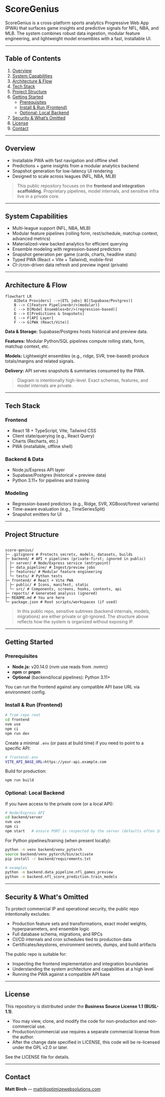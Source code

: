 # ScoreGenius

ScoreGenius is a cross-platform sports analytics Progressive Web App (PWA) that surfaces game insights and predictive signals for NFL, NBA, and MLB. The system combines robust data ingestion, modular feature engineering, and lightweight model ensembles with a fast, installable UI.

---

## Table of Contents

1. [Overview](#overview)
2. [System Capabilities](#system-capabilities)
3. [Architecture & Flow](#architecture--flow)
4. [Tech Stack](#tech-stack)
5. [Project Structure](#project-structure)
6. [Getting Started](#getting-started)
   - [Prerequisites](#prerequisites)
   - [Install & Run (Frontend)](#install--run-frontend)
   - [Optional: Local Backend](#optional-local-backend)
7. [Security & What’s Omitted](#security--whats-omitted)
8. [License](#license)
9. [Contact](#contact)

---

## Overview

- Installable PWA with fast navigation and offline shell
- Predictions + game insights from a modular analytics backend
- Snapshot generation for low-latency UI rendering
- Designed to scale across leagues (NFL, NBA, MLB)

> This public repository focuses on the **frontend and integration scaffolding**. Proprietary pipelines, model internals, and sensitive infra live in a private core.

---

## System Capabilities

- Multi-league support (NFL, NBA, MLB)
- Modular feature pipelines (rolling form, rest/schedule, matchup context, advanced metrics)
- Materialized-view backed analytics for efficient querying
- Ensemble modeling with regression-based predictors
- Snapshot generation per game (cards, charts, headline stats)
- Typed PWA (React + Vite + Tailwind), mobile-first
- CI-/cron-driven data refresh and preview ingest (private)

---

## Architecture & Flow

```mermaid
flowchart LR
    A[Data Providers] -->|ETL jobs| B[(Supabase/Postgres)]
    B --> C[Feature Pipeline<br/>(modular)]
    C --> D[Model Ensembles<br/>(regression-based)]
    D --> E[Predictions & Snapshots]
    E --> F[API Layer]
    F --> G[PWA (React/Vite)]
```

**Data & Storage:** Supabase/Postgres hosts historical and preview data.

**Features:** Modular Python/SQL pipelines compute rolling stats, form, matchup context, etc.

**Models:** Lightweight ensembles (e.g., ridge, SVR, tree-based) produce totals/margins and related signals.

**Delivery:** API serves snapshots & summaries consumed by the PWA.

> Diagram is intentionally high-level. Exact schemas, features, and model internals are private.

---

## Tech Stack

### Frontend

- React 18 + TypeScript, Vite, Tailwind CSS
- Client state/querying (e.g., React Query)
- Charts (Recharts, etc.)
- PWA (installable, offline shell)

### Backend & Data

- Node.js/Express API layer
- Supabase/Postgres (historical + preview data)
- Python 3.11+ for pipelines and training

### Modeling

- Regression-based predictors (e.g., Ridge, SVR, XGBoost/forest variants)
- Time-aware evaluation (e.g., TimeSeriesSplit)
- Snapshot emitters for UI

---

## Project Structure

```

score-genius/
├─ .gitignore # Protects secrets, models, datasets, builds
├─ backend/ # API + pipelines (private-first; ignored in public)
│ ├─ server/ # Node/Express service (entrypoint)
│ ├─ data_pipeline/ # Ingest/preview jobs
│ ├─ features/ # Modular feature engineering
│ └─ tests/ # Python tests
├─ frontend/ # React + Vite PWA
│ ├─ public/ # Icons, manifest, static
│ └─ src/ # Components, screens, hooks, contexts, api
├─ reports/ # Generated analysis (ignored)
├─ README.md # You are here
└─ package.json # Root scripts/workspaces (if used)

```

> In this public repo, sensitive subtrees (backend internals, models, migrations) are either private or git-ignored. The structure above reflects how the system is organized without exposing IP.

---

## Getting Started

### Prerequisites

- **Node.js:** v20.14.0 (nvm use reads from .nvmrc)
- **npm** or **pnpm**
- **Optional** (backend/local pipelines): Python 3.11+

You can run the frontend against any compatible API base URL via environment config.

### Install & Run (Frontend)

```bash
# from repo root
cd frontend
nvm use
npm ci
npm run dev
```

Create a minimal `.env` (or pass at build time) if you need to point to a specific API:

```bash
# frontend/.env
VITE_API_BASE_URL=https://your-api.example.com
```

Build for production:

```bash
npm run build
```

### Optional: Local Backend

If you have access to the private core (or a local API):

```bash
# Node/Express API
cd backend/server
nvm use
npm ci
npm start   # ensure PORT is respected by the server (defaults often 10000)
```

For Python pipelines/training (when present locally):

```bash
python -m venv backend/venv_pytorch
source backend/venv_pytorch/bin/activate
pip install -r backend/requirements.txt

# examples
python -m backend.data_pipeline.nfl_games_preview
python -m backend.nfl_score_prediction.train_models
```

---

## Security & What's Omitted

To protect commercial IP and operational security, the public repo intentionally excludes:

- Production feature sets and transformations, exact model weights, hyperparameters, and ensemble logic
- Full database schema, migrations, and RPCs
- CI/CD internals and cron schedules tied to production data
- Certificates/keystores, environment secrets, dumps, and build artifacts

The public repo is suitable for:

- Inspecting the frontend implementation and integration boundaries
- Understanding the system architecture and capabilities at a high level
- Running the PWA against a compatible API base

---

## License

This repository is distributed under the **Business Source License 1.1 (BUSL-1.1)**.

- You may view, clone, and modify the code for non-production and non-commercial use.
- Production/commercial use requires a separate commercial license from the author.
- After the change date specified in LICENSE, this code will be re-licensed under the GPL v2.0 or later.

See the LICENSE file for details.

---

## Contact

**Matt Birch** — matt@optimizewebsolutions.com
